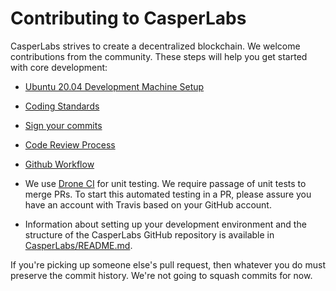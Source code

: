# Contributing to CasperLabs

CasperLabs strives to create a decentralized blockchain.  We welcome contributions from the community.  These steps will help you get started with core development:

* [Ubuntu 20.04 Development Machine Setup](https://casperlabs.atlassian.net/wiki/spaces/EN/pages/584974345/Ubuntu+20.04+Developer+Machine+Setup)

* [Coding Standards](https://casperlabs.atlassian.net/wiki/spaces/EN/pages/16842753/Coding+Standards)
* [Sign your commits](https://casperlabs.atlassian.net/wiki/spaces/EN/pages/4390963/Signing+Commits)
* [Code Review Process](https://casperlabs.atlassian.net/wiki/spaces/EN/pages/4161628/Code+Review+Process)
* [Github Workflow](https://casperlabs.atlassian.net/wiki/spaces/EN/pages/4128974/Github+Forking+Workflows)
* We use [Drone CI](https://drone-auto.casperlabs.io/) for unit testing. We require passage of unit tests to merge PRs. To start this automated testing in a PR, please assure you have an account with Travis based on your GitHub account.
* Information about setting up your development environment and the structure of the CasperLabs GitHub repository is available in [CasperLabs/README.md](https://github.com/CasperLabs/CasperLabs/blob/master/README.md).

If you're picking up someone else's pull request, then whatever you
do must preserve the commit history. We're not going to squash commits
for now.
